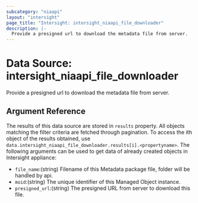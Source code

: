 ```yaml
---
subcategory: "niaapi"
layout: "intersight"
page_title: "Intersight: intersight_niaapi_file_downloader"
description: |-
  Provide a presigned url to download the metadata file from server.
---
```


# Data Source: intersight_niaapi_file_downloader
Provide a presigned url to download the metadata file from server.
## Argument Reference
The results of this data source are stored in `results` property.
All objects matching the filter criteria are fetched through pagination.
To access the ith object of the results obtained, use `data.intersight_niaapi_file_downloader.results[i].<propertyname>`.
The following arguments can be used to get data of already created objects in Intersight appliance:
* `file_name`:(string) Filename of this Metadata package file, folder will be handled by api. 
* `moid`:(string) The unique identifier of this Managed Object instance. 
* `presigned_url`:(string) The presigned URL from server to download this file. 
 